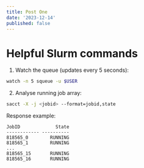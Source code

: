 ```yaml
---
title: Post One
date: '2023-12-14'
published: false
---
```


# Helpful Slurm commands

1. Watch the queue (updates every 5 seconds):

```bash
watch -n 5 squeue -u $USER
```

2. Analyse running job array:

```bash
sacct -X -j <jobid> --format=jobid,state
```

Response example:

```
JobID             State
------------ ----------
818565_0        RUNNING
818565_1        RUNNING
...
818565_15       RUNNING
818565_16       RUNNING
```
